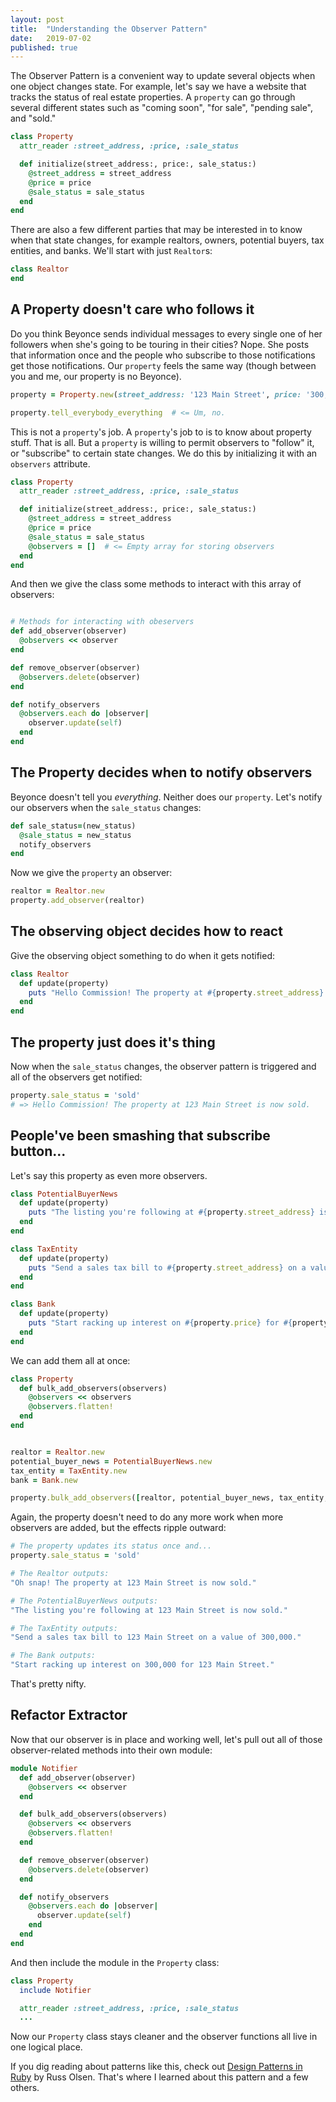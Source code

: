 ```yaml
---
layout: post
title:  "Understanding the Observer Pattern"
date:   2019-07-02
published: true
---
```


The Observer Pattern is a convenient way to update several objects when one object changes state. For example, let's say we have a website that tracks the status of real estate properties. A `property` can go through several different states such as "coming soon", "for sale", "pending sale", and "sold."

```ruby
class Property
  attr_reader :street_address, :price, :sale_status

  def initialize(street_address:, price:, sale_status:)
    @street_address = street_address
    @price = price
    @sale_status = sale_status
  end
end
```

There are also a few different parties that may be interested in to know when that state changes, for example realtors, owners, potential buyers, tax entities, and banks. We'll start with just `Realtor`s:

```ruby
class Realtor
end
```

## A Property doesn't care who follows it
Do you think Beyonce sends individual messages to every single one of her followers when she's going to be touring in their cities? Nope. She posts that information once and the people who subscribe to those notifications get those notifications. Our `property` feels the same way (though between you and me, our property is no Beyonce).

```ruby
property = Property.new(street_address: '123 Main Street', price: '300,000', sale_status: 'coming soon' )

property.tell_everybody_everything  # <= Um, no.
```

This is not a `property`'s job. A `property`'s job to is to know about property stuff. That is all. But a `property` is willing to permit observers to "follow" it, or "subscribe" to certain state changes. We do this by initializing it with an `observers` attribute.

```ruby
class Property
  attr_reader :street_address, :price, :sale_status

  def initialize(street_address:, price:, sale_status:)
    @street_address = street_address
    @price = price
    @sale_status = sale_status
    @observers = []  # <= Empty array for storing observers
  end
end
```

And then we give the class some methods to interact with this array of observers:

```ruby

# Methods for interacting with obeservers
def add_observer(observer)
  @observers << observer
end

def remove_observer(observer)
  @observers.delete(observer)
end

def notify_observers
  @observers.each do |observer|
    observer.update(self)
  end
end
```
## The Property decides when to notify observers

Beyonce doesn't tell you _everything_. Neither does our `property`. Let's notify our observers when the `sale_status` changes:

```ruby
def sale_status=(new_status)
  @sale_status = new_status
  notify_observers
end
```

Now we give the `property` an observer:

```ruby
realtor = Realtor.new
property.add_observer(realtor)
```

## The observing object decides how to react
Give the observing object something to do when it gets notified:

```ruby
class Realtor
  def update(property)
    puts "Hello Commission! The property at #{property.street_address} is now #{property.sale_status}."
  end
end
```

## The property just does it's thing
Now when the `sale_status` changes, the observer pattern is triggered and all of the observers get notified:

```ruby
property.sale_status = 'sold'
# => Hello Commission! The property at 123 Main Street is now sold.
```

## People've been smashing that subscribe button...
Let's say this property as even more observers.

```ruby
class PotentialBuyerNews
  def update(property)
    puts "The listing you're following at #{property.street_address} is now #{property.sale_status}."
  end
end

class TaxEntity
  def update(property)
    puts "Send a sales tax bill to #{property.street_address} on a value of #{property.price}."
  end
end

class Bank
  def update(property)
    puts "Start racking up interest on #{property.price} for #{property.street_address}."
  end
end
```

We can add them all at once:

```ruby
class Property
  def bulk_add_observers(observers)
    @observers << observers
    @observers.flatten!
  end
end


realtor = Realtor.new
potential_buyer_news = PotentialBuyerNews.new
tax_entity = TaxEntity.new
bank = Bank.new

property.bulk_add_observers([realtor, potential_buyer_news, tax_entity, bank])
```

Again, the property doesn't need to do any more work when more observers are added, but the effects ripple outward:

```ruby
# The property updates its status once and...
property.sale_status = 'sold'

# The Realtor outputs:
"Oh snap! The property at 123 Main Street is now sold."

# The PotentialBuyerNews outputs:
"The listing you're following at 123 Main Street is now sold."

# The TaxEntity outputs:
"Send a sales tax bill to 123 Main Street on a value of 300,000."

# The Bank outputs:
"Start racking up interest on 300,000 for 123 Main Street."
```

That's pretty nifty.

## Refactor Extractor

Now that our observer is in place and working well, let's pull out all of those observer-related methods into their own module:

```ruby
module Notifier
  def add_observer(observer)
    @observers << observer
  end

  def bulk_add_observers(observers)
    @observers << observers
    @observers.flatten!
  end

  def remove_observer(observer)
    @observers.delete(observer)
  end

  def notify_observers
    @observers.each do |observer|
      observer.update(self)
    end
  end
end
```

And then include the module in the `Property` class:
```ruby
class Property
  include Notifier

  attr_reader :street_address, :price, :sale_status
  ...
```

Now our `Property` class stays cleaner and the observer functions all live in one logical place.

If you dig reading about patterns like this, check out [Design Patterns in Ruby](https://www.goodreads.com/book/show/2278064.Design_Patterns_in_Ruby) by Russ Olsen. That's where I learned about this pattern and a few others.
